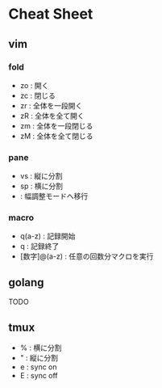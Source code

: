 # Cheat Sheet

## vim

### fold
- zo : 開く
- zc : 閉じる
- zr : 全体を一段開く
- zR : 全体を全て開く
- zm : 全体を一段閉じる
- zM : 全体を全て閉じる

### pane
- vs : 縦に分割
- sp : 横に分割
- <C-e> : 幅調整モードへ移行

### macro
- q(a-z) : 記録開始
- q : 記録終了
- [数字]@(a-z) : 任意の回数分マクロを実行

## golang
TODO


## tmux
- <C-b>% : 横に分割
- <C-b>" : 縦に分割
- <C-b>e : sync on
- <C-b>E : sync off
